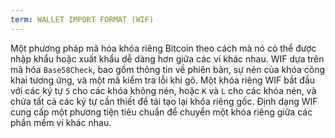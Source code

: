 ```yaml
---
term: WALLET IMPORT FORMAT (WIF)
---
```


Một phương pháp mã hóa khóa riêng Bitcoin theo cách mà nó có thể được nhập khẩu hoặc xuất khẩu dễ dàng hơn giữa các ví khác nhau. WIF dựa trên mã hóa `Base58Check`, bao gồm thông tin về phiên bản, sự nén của khóa công khai tương ứng, và một mã kiểm tra lỗi khi gõ. Một khóa riêng WIF bắt đầu với các ký tự `5` cho các khóa không nén, hoặc `K` và `L` cho các khóa nén, và chứa tất cả các ký tự cần thiết để tái tạo lại khóa riêng gốc. Định dạng WIF cung cấp một phương tiện tiêu chuẩn để chuyển một khóa riêng giữa các phần mềm ví khác nhau.